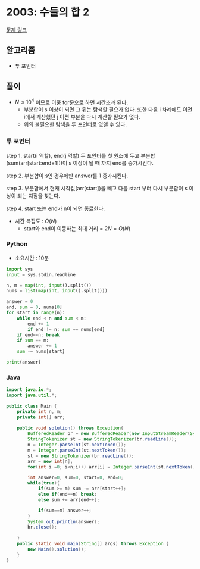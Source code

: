 # 2003: 수들의 합 2

[문제 링크](https://www.acmicpc.net/problem/2003)

## 알고리즘
* 투 포인터

## 풀이
* $N \le 10^4$ 이므로 이중 for문으로 하면 시간초과 된다.
  * 부분합이 s 이상이 되면 그 뒤는 탐색할 필요가 없다. 또한 다음 i 차례에도 이전 i에서 계산했던 j 이전 부분을 다시 계산할 필요가 없다.
  * 위의 불필요한 탐색을 투 포인터로 없앨 수 있다.
  
### 투 포인터
step 1. start(i 역할), end(j 역할) 두 포인터를 첫 원소에 두고 부분합(sum(arr[start:end+1]))이 s 이상이 될 때 까지 end를 증가시킨다.

step 2. 부분합이 s인 경우에만 answer를 1 증가시킨다.

step 3. 부분합에서 현재 시작값(arr[start])을 빼고 다음 start 부터 다시 부분합이 s 이상이 되는 지점을 찾는다.

step 4. start 또는 end가 n이 되면 종료한다.

* 시간 복잡도 : $O(N)$
  	* start와 end이 이동하는 최대 거리 = $2N = O(N)$
  
### Python
* 소요시간 : 10분
```python
import sys
input = sys.stdin.readline

n, m = map(int, input().split())
nums = list(map(int, input().split()))

answer = 0
end, sum = 0, nums[0]
for start in range(n):
	while end < n and sum < m:
		end += 1
		if end != n: sum += nums[end]
	if end==n: break
	if sum == m:
		answer += 1
	sum -= nums[start]

print(answer)
```
### Java

```java
import java.io.*;
import java.util.*;

public class Main {
	private int n, m;
	private int[] arr;
	
	public void solution() throws Exception{
		BufferedReader br = new BufferedReader(new InputStreamReader(System.in));
		StringTokenizer st = new StringTokenizer(br.readLine());
		n = Integer.parseInt(st.nextToken());
		m = Integer.parseInt(st.nextToken());
		st = new StringTokenizer(br.readLine());
		arr = new int[n];
		for(int i =0; i<n;i++) arr[i] = Integer.parseInt(st.nextToken());

		int answer=0, sum=0, start=0, end=0;
		while(true){
			if(sum >= m) sum -= arr[start++];
			else if(end==n) break;
			else sum += arr[end++];

			if(sum==m) answer++;
		}
		System.out.println(answer);
		br.close();
		
	}
  	public static void main(String[] args) throws Exception {
    	new Main().solution();
  	}
}
```
